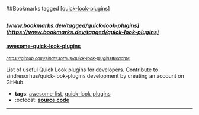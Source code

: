 ##Bookmarks tagged [[quick-look-plugins]](https://www.bookmarks.dev?q=[quick-look-plugins])

_<sup><sup>[www.bookmarks.dev/tagged/quick-look-plugins](https://www.bookmarks.dev/tagged/quick-look-plugins)</sup></sup>_
---
#### [awesome-quick-look-plugins](https://github.com/sindresorhus/quick-look-plugins#readme)
_<sup>https://github.com/sindresorhus/quick-look-plugins#readme</sup>_

List of useful Quick Look plugins for developers. Contribute to sindresorhus/quick-look-plugins development by creating an account on GitHub.
* **tags**: [awesome-list](../tagged/awesome-list.md), [quick-look-plugins](../tagged/quick-look-plugins.md)
* :octocat: **[source code](https://github.com/sindresorhus/quick-look-plugins#readme)**
---
